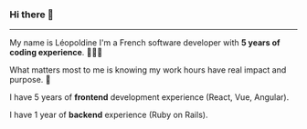 ### Hi there 👋
---

My name is Léopoldine I'm a French software developer with **5 years of coding experience**. 👩🏼‍💻

What matters most to me is knowing my work hours have real impact and purpose. 🌱

I have 5 years of **frontend** development experience (React, Vue, Angular).

I have 1 year of **backend** experience (Ruby on Rails).

